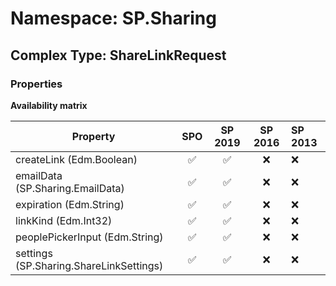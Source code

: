 # Namespace: SP.Sharing

## Complex Type: ShareLinkRequest

### Properties

**Availability matrix**

Property | SPO | SP 2019 | SP 2016 | SP 2013
----------|:---:|:-------:|:-------:|:-------
createLink (Edm.Boolean) | ✅ | ✅ | ❌ | ❌
emailData (SP.Sharing.EmailData) | ✅ | ✅ | ❌ | ❌
expiration (Edm.String) | ✅ | ✅ | ❌ | ❌
linkKind (Edm.Int32) | ✅ | ✅ | ❌ | ❌
peoplePickerInput (Edm.String) | ✅ | ✅ | ❌ | ❌
settings (SP.Sharing.ShareLinkSettings) | ✅ | ✅ | ❌ | ❌
